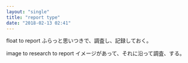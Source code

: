 ```yaml
---
layout: "single"
title: "report type"
date: "2018-02-13 02:41"
---
```


float to report
ふらっと思いつきで、調査し、記録しておく。

image to research to report
イメージがあって、それに沿って調査、する。
